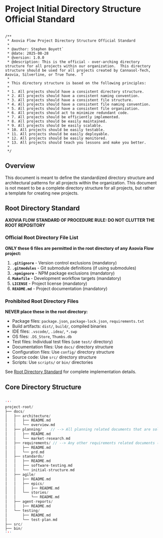 # Project Initial Directory Structure Official Standard

```text

/**
 * Axovia Flow Project Directory Structure Official Standard
 * 
 * @author: Stephen Boyett`
 * @date: 2025-08-28
 * @version: 1.0.0
 * @description: This is the official - over-arching directory structure for all projects within our organization.  This directory structure should be used for all projects created by Cannasol-Tech, Axovia, Silverline, or True Tune.  T
 * 
 * This directory structure is based on the following principles:
 * 
 * 1. All projects should have a consistent directory structure.
 * 2. All projects should have a consistent naming convention.
 * 3. All projects should have a consistent file structure.
 * 4. All projects should have a consistent file naming convention.
 * 5. All projects should have a consistent file organization. 
 * 6. All projects should act to minimize redundant code. 
 * 7. All projects should be efficiently implemented. 
 * 8. All projects should be easily maintained. 
 * 9. All projects should be easily scalable. 
 * 10. All projects should be easily testable. 
 * 11. All projects should be easily deployable. 
 * 12. All projects should be easily monitored.
 * 13. All projects should teach you lessons and make you better.
 *
 */
```

## Overview

This document is meant to define the standardized directory structure and architectural patterns for all projects within the organization.  This document is not meant to be a complete directory structure for all projects, but rather a template for creating new projects.

## Root Directory Standard

**AXOVIA FLOW STANDARD OF PROCEDURE RULE: DO NOT CLUTTER THE ROOT REPOSITORY**

### Official Root Directory File List

**ONLY these 6 files are permitted in the root directory of any Axovia Flow project:**

1. **`.gitignore`** - Version control exclusions (mandatory)
2. **`.gitmodules`** - Git submodule definitions (if using submodules)
3. **`.npmignore`** - NPM package exclusions (mandatory)
4. **`Makefile`** - Development workflow targets (mandatory)
5. **`LICENSE`** - Project license (mandatory)
6. **`README.md`** - Project documentation (mandatory)

### Prohibited Root Directory Files

**NEVER place these in the root directory:**
- Package files: `package.json`, `package-lock.json`, `requirements.txt`
- Build artifacts: `dist/`, `build/`, compiled binaries
- IDE files: `.vscode/`, `.idea/`, `*.swp`
- OS files: `.DS_Store`, `Thumbs.db`
- Test files: Individual test files (use `test/` directory)
- Documentation files: Use `docs/` directory structure
- Configuration files: Use `config/` directory structure
- Source code: Use `src/` directory structure
- Scripts: Use `scripts/` or `bin/` directories

See [Root Directory Standard](root-directory.md) for complete implementation details.

## Core Directory Structure

```Cpp

'''
project-root/
├── docs/
│   ├── architecture/
│   │   ├── README.md
│   │   └── overview.md
│   ├── planning/    // --> All planning related documents that are solely for the purpose of planning.
│   │   ├── README.md
│   │   └── market-research.md
│   ├── requirements/ // --> Any other requirements related documents (SRD, TRD, etc.)
│   │   ├── README.md
│   │   └── prd.md     
│   ├── standards/
│   │   ├── README.md
│   │   ├── software-testing.md
│   │   └── initial-structure.md
│   ├── agile/
│   │   ├── README.md
│   │   ├── epics/
│   │   │   ├── README.md
│   │   └── stories/
│   │       └── README.md
│   ├── agent-reports/
│   │   ├── README.md
│   └── testing/
│       ├── README.md
│       └── test-plan.md
├── src/
├── bin/
'''

```
